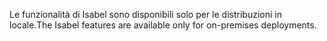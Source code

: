 <span data-ttu-id="e2941-101">Le funzionalità di Isabel sono disponibili solo per le distribuzioni in locale.</span><span class="sxs-lookup"><span data-stu-id="e2941-101">The Isabel features are available only for on-premises deployments.</span></span>